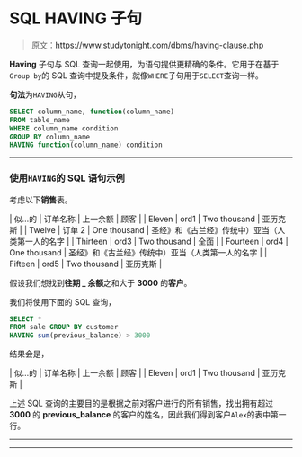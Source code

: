 # SQL HAVING 子句

> 原文：<https://www.studytonight.com/dbms/having-clause.php>

**Having** 子句与 SQL 查询一起使用，为语句提供更精确的条件。它用于在基于`Group by`的 SQL 查询中提及条件，就像`WHERE`子句用于`SELECT`查询一样。

**句法**为`HAVING`从句，

```sql
SELECT column_name, function(column_name)
FROM table_name
WHERE column_name condition
GROUP BY column_name
HAVING function(column_name) condition
```

* * *

### 使用`HAVING`的 SQL 语句示例

考虑以下**销售**表。

| 似…的 | 订单名称 | 上一余额 | 顾客 |
| Eleven | ord1 | Two thousand | 亚历克斯 |
| Twelve | 订单 2 | One thousand | 圣经》和《古兰经》传统中）亚当（人类第一人的名字 |
| Thirteen | ord3 | Two thousand | 全面 |
| Fourteen | ord4 | One thousand | 圣经》和《古兰经》传统中）亚当（人类第一人的名字 |
| Fifteen | ord5 | Two thousand | 亚历克斯 |

假设我们想找到**往期 _ 余额**之和大于 **3000** 的**客户**。

我们将使用下面的 SQL 查询，

```sql
SELECT *
FROM sale GROUP BY customer
HAVING sum(previous_balance) > 3000
```

结果会是，

| 似…的 | 订单名称 | 上一余额 | 顾客 |
| Eleven | ord1 | Two thousand | 亚历克斯 |

上述 SQL 查询的主要目的是根据之前对客户进行的所有销售，找出拥有超过 **3000** 的 **previous_balance** 的客户的姓名，因此我们得到客户`Alex`的表中第一行。

* * *

* * *